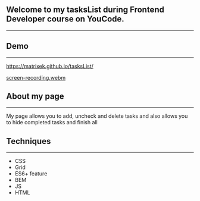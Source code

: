 ## Welcome to my tasksList during Frontend Developer course on YouCode. 
---
## Demo
---
https://matrixek.github.io/tasksList/

[screen-recording.webm](recording-2023-09-27-22-10-36.webm)

## About my page
---
My  page allows you to add, uncheck and delete tasks and also allows you to hide completed tasks and finish all
## Techniques
---
- CSS
- Grid
- ES6+ feature
- BEM
- JS
- HTML
